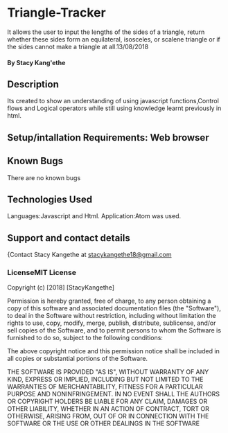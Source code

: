 # Triangle-Tracker
It allows the user to input the lengths of the sides of a triangle, return whether these sides form an equilateral, isosceles, or scalene triangle or if the sides cannot make a triangle at all.13/08/2018 
#### By Stacy Kang'ethe
## Description
Its created to show an understanding of using javascript functions,Control flows and Logical operators while still using knowledge learnt previously in html. 
## Setup/intallation Requirements: Web browser
## Known Bugs
There are no known bugs
## Technologies Used
Languages:Javascript and Html. Application:Atom was used.
## Support and contact details
{Contact Stacy Kangethe at stacykangethe18@gmail.com
### LicenseMIT License

Copyright (c) [2018] [StacyKangethe]

Permission is hereby granted, free of charge, to any person obtaining a copy
of this software and associated documentation files (the "Software"), to deal
in the Software without restriction, including without limitation the rights
to use, copy, modify, merge, publish, distribute, sublicense, and/or sell
copies of the Software, and to permit persons to whom the Software is
furnished to do so, subject to the following conditions:

The above copyright notice and this permission notice shall be included in all
copies or substantial portions of the Software.

THE SOFTWARE IS PROVIDED "AS IS", WITHOUT WARRANTY OF ANY KIND, EXPRESS OR
IMPLIED, INCLUDING BUT NOT LIMITED TO THE WARRANTIES OF MERCHANTABILITY,
FITNESS FOR A PARTICULAR PURPOSE AND NONINFRINGEMENT. IN NO EVENT SHALL THE
AUTHORS OR COPYRIGHT HOLDERS BE LIABLE FOR ANY CLAIM, DAMAGES OR OTHER
LIABILITY, WHETHER IN AN ACTION OF CONTRACT, TORT OR OTHERWISE, ARISING FROM,
OUT OF OR IN CONNECTION WITH THE SOFTWARE OR THE USE OR OTHER DEALINGS IN THE
SOFTWARE
